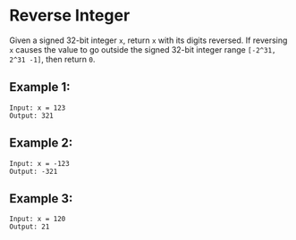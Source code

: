# Reverse Integer

Given a signed 32-bit integer `x`, return `x` with its digits reversed. If reversing `x` causes the value to go outside the signed 32-bit integer range `[-2^31, 2^31 -1]`, then return `0`.

## Example 1:

```
Input: x = 123
Output: 321
```

## Example 2:

```
Input: x = -123
Output: -321
```

## Example 3:

```
Input: x = 120
Output: 21
```
